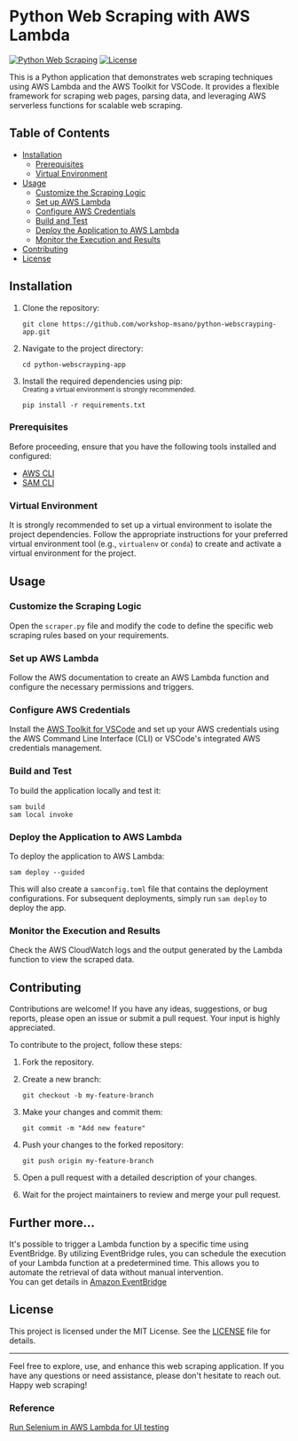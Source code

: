 # Python Web Scraping with AWS Lambda

[![Python Web Scraping](https://img.shields.io/badge/Python-Web%20Scraping-blue?style=flat-square)](https://github.com/workshop-msano/python-webscrayping-app)
[![License](https://img.shields.io/github/license/workshop-msano/python-webscrayping-app?style=flat-square)](LICENSE)

This is a Python application that demonstrates web scraping techniques using AWS Lambda and the AWS Toolkit for VSCode. It provides a flexible framework for scraping web pages, parsing data, and leveraging AWS serverless functions for scalable web scraping.

## Table of Contents

- [Installation](#installation)
  - [Prerequisites](#prerequisites)
  - [Virtual Environment](#virtual-environment)
- [Usage](#usage)
  - [Customize the Scraping Logic](#customize-the-scraping-logic)
  - [Set up AWS Lambda](#set-up-aws-lambda)
  - [Configure AWS Credentials](#configure-aws-credentials)
  - [Build and Test](#build-and-test)
  - [Deploy the Application to AWS Lambda](#deploy-the-application-to-aws-lambda)
  - [Monitor the Execution and Results](#monitor-the-execution-and-results)
- [Contributing](#contributing)
- [License](#license)

## Installation

1. Clone the repository:

   ```shell
   git clone https://github.com/workshop-msano/python-webscrayping-app.git
   ```

2. Navigate to the project directory:

   ```shell
   cd python-webscrayping-app
   ```

3. Install the required dependencies using pip:
   <br/><sub>Creating a virtual environment is strongly recommended.</sub>

   ```shell
   pip install -r requirements.txt
   ```

### Prerequisites

Before proceeding, ensure that you have the following tools installed and configured:

- [AWS CLI](https://aws.amazon.com/cli/)
- [SAM CLI](https://aws.amazon.com/serverless/sam/)

### Virtual Environment

It is strongly recommended to set up a virtual environment to isolate the project dependencies. Follow the appropriate instructions for your preferred virtual environment tool (e.g., `virtualenv` or `conda`) to create and activate a virtual environment for the project.

## Usage

### Customize the Scraping Logic

Open the `scraper.py` file and modify the code to define the specific web scraping rules based on your requirements.

### Set up AWS Lambda

Follow the AWS documentation to create an AWS Lambda function and configure the necessary permissions and triggers.

### Configure AWS Credentials

Install the [AWS Toolkit for VSCode](https://aws.amazon.com/visualstudiocode/) and set up your AWS credentials using the AWS Command Line Interface (CLI) or VSCode's integrated AWS credentials management.

### Build and Test

To build the application locally and test it:

```shell
sam build
sam local invoke
```

### Deploy the Application to AWS Lambda

To deploy the application to AWS Lambda:

```shell
sam deploy --guided
```

This will also create a `samconfig.toml` file that contains the deployment configurations. For subsequent deployments, simply run `sam deploy` to deploy the app.

### Monitor the Execution and Results

Check the AWS CloudWatch logs and the output generated by the Lambda function to view the scraped data.

## Contributing

Contributions are welcome! If you have any ideas, suggestions, or bug reports, please open an issue or submit a pull request. Your input is highly appreciated.

To contribute to the project, follow these steps:

1. Fork the repository.

2. Create a new branch:

   ```shell
   git checkout -b my-feature-branch
   ```

3. Make your changes and commit them:

   ```shell
   git commit -m "Add new feature"
   ```

4. Push your changes to the forked repository:

   ```shell
   git push origin my-feature-branch
   ```

5. Open a pull request with a detailed description of your changes.

6. Wait for the project maintainers to review and merge your pull request.

## Further more... 

It's possible to trigger a Lambda function by a specific time using EventBridge. By utilizing EventBridge rules, you can schedule the execution of your Lambda function at a predetermined time. This allows you to automate the retrieval of data without manual intervention. 
<br/>You can get details in [Amazon EventBridge](https://aws.amazon.com/eventbridge/?nc1=h_ls)

## License

This project is licensed under the MIT License. See the [LICENSE](LICENSE) file for details.

---

Feel free to explore, use, and enhance this web scraping application. If you have any questions or need assistance, please don't hesitate to reach out. Happy web scraping!

### Reference

[Run Selenium in AWS Lambda for UI testing](https://cloudbytes.dev/snippets/run-selenium-in-aws-lambda-for-ui-testing)
